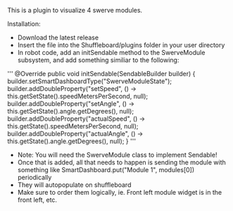 This is a plugin to visualize 4 swerve modules.

Installation:
 - Download the latest release
 - Insert the file into the Shuffleboard/plugins folder in your user directory
 - In robot code, add an initSendable method to the SwerveModule subsystem, and add something similiar to the following:

'''
@Override
    public void initSendable(SendableBuilder builder) {
        builder.setSmartDashboardType("SwerveModuleState");
        builder.addDoubleProperty("setSpeed", () -> this.getSetState().speedMetersPerSecond, null);
        builder.addDoubleProperty("setAngle", () -> this.getSetState().angle.getDegrees(), null);
        builder.addDoubleProperty("actualSpeed", () -> this.getState().speedMetersPerSecond, null);
        builder.addDoubleProperty("actualAngle", () -> this.getState().angle.getDegrees(), null);
    }
 '''
  - Note: You will need the SwerveModule class to implement Sendable!
  - Once that is added, all that needs to happen is sending the module with something like SmartDashboard.put("Module 1", modules[0]) periodically
  - They will autopopulate on shuffleboard
  - Make sure to order them logically, ie. Front left module widget is in the front left, etc.
